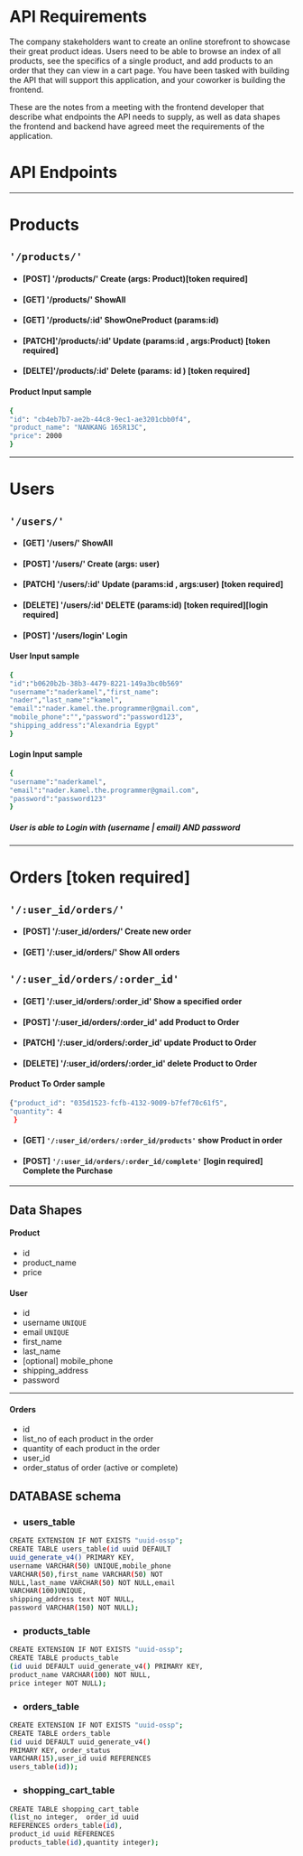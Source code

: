 # API Requirements

The company stakeholders want to create an online storefront to showcase their great product ideas. Users need to be able to browse an index of all products, see the specifics of a single product, and add products to an order that they can view in a cart page. You have been tasked with building the API that will support this application, and your coworker is building the frontend.

These are the notes from a meeting with the frontend developer that describe what endpoints the API needs to supply, as well as data shapes the frontend and backend have agreed meet the requirements of the application.

# API Endpoints

---

# Products

## `'/products/'`

-  #### [POST] '/products/' Create (args: Product)[token required]
-  #### [GET] '/products/' ShowAll
-  #### [GET] '/products/:id' ShowOneProduct (params:id)
-  #### [PATCH]'/products/:id' Update (params:id , args:Product) [token required]
-  #### [DELTE]'/products/:id' Delete (params: id ) [token required]

#### Product Input sample

```bash
{
"id": "cb4eb7b7-ae2b-44c8-9ec1-ae3201cbb0f4",
"product_name": "NANKANG 165R13C",
"price": 2000
}
```

---

# Users

## `'/users/'`

-  #### [GET] '/users/' ShowAll
-  #### [POST] '/users/' Create (args: user)
-  #### [PATCH] '/users/:id' Update (params:id , args:user) [token required]
-  #### [DELETE] '/users/:id' DELETE (params:id) [token required][login required]
-  #### [POST] '/users/login' Login

#### User Input sample

```bash
{
"id":"b0620b2b-38b3-4479-8221-149a3bc0b569"
"username":"naderkamel","first_name":
"nader","last_name":"kamel",
"email":"nader.kamel.the.programmer@gmail.com",
"mobile_phone":"","password":"password123",
"shipping_address":"Alexandria Egypt"
}

```

#### Login Input sample

```bash
{
"username":"naderkamel",
"email":"nader.kamel.the.programmer@gmail.com",
"password":"password123"
}

```

##### _User is able to Login with (username | email) AND password_

---

# Orders [token required]

## `'/:user_id/orders/'`

-  #### [POST] '/:user_id/orders/' Create new order
-  #### [GET] '/:user_id/orders/' Show All orders

## `'/:user_id/orders/:order_id'`

-  #### [GET] '/:user_id/orders/:order_id' Show a specified order
-  #### [POST] '/:user_id/orders/:order_id' add Product to Order
-  #### [PATCH] '/:user_id/orders/:order_id' update Product to Order
-  #### [DELETE] '/:user_id/orders/:order_id' delete Product to Order

#### Product To Order sample

```bash
{"product_id": "035d1523-fcfb-4132-9009-b7fef70c61f5",
"quantity": 4
 }
```

-  #### [GET] `'/:user_id/orders/:order_id/products'` show Product in order
-  #### [POST] `'/:user_id/orders/:order_id/complete'` [login required] Complete the Purchase

---

## Data Shapes

#### Product

-  id
-  product_name
-  price

#### User

-  id
-  username `UNIQUE`
-  email `UNIQUE`
-  first_name
-  last_name
-  [optional] mobile_phone
-  shipping_address
-  password

---

#### Orders

-  id
-  list_no of each product in the order
-  quantity of each product in the order
-  user_id
-  order_status of order (active or complete)

## DATABASE schema

-  ### users_table

```bash
CREATE EXTENSION IF NOT EXISTS "uuid-ossp";
CREATE TABLE users_table(id uuid DEFAULT
uuid_generate_v4() PRIMARY KEY,
username VARCHAR(50) UNIQUE,mobile_phone
VARCHAR(50),first_name VARCHAR(50) NOT
NULL,last_name VARCHAR(50) NOT NULL,email
VARCHAR(100)UNIQUE,
shipping_address text NOT NULL,
password VARCHAR(150) NOT NULL);
```

-  ### products_table

```bash
CREATE EXTENSION IF NOT EXISTS "uuid-ossp";
CREATE TABLE products_table
(id uuid DEFAULT uuid_generate_v4() PRIMARY KEY,
product_name VARCHAR(100) NOT NULL,
price integer NOT NULL);
```

-  ### orders_table

```bash
CREATE EXTENSION IF NOT EXISTS "uuid-ossp";
CREATE TABLE orders_table
(id uuid DEFAULT uuid_generate_v4()
PRIMARY KEY, order_status
VARCHAR(15),user_id uuid REFERENCES
users_table(id));
```

-  ### shopping_cart_table

```bash
CREATE TABLE shopping_cart_table
(list_no integer,  order_id uuid
REFERENCES orders_table(id),
product_id uuid REFERENCES
products_table(id),quantity integer);
```
